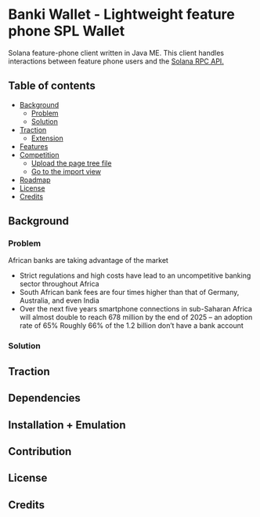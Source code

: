 # Banki Wallet - Lightweight feature phone SPL Wallet

Solana feature-phone client written in Java ME. This client handles interactions between feature phone users and the [Solana RPC API.](https://docs.solana.com/developing/clients/jsonrpc-api)

## Table of contents

- [Background](#background)
    - [Problem](#problem)
    - [Solution](#solution)
- [Traction](#traction)
    - [Extension](#extension)
- [Features]("features")
- [Competition](#page-setup)
    - [Upload the page tree file](#upload-the-page-tree-file)
    - [Go to the import view](#go-to-the-import-view)
- [Roadmap](#roadmap)
- [License](#license)
- [Credits](#links)


## Background

### Problem
African banks are taking advantage of the market

- Strict regulations and high costs have lead to an uncompetitive banking sector throughout Africa
- South African bank fees are four times higher than that of Germany, Australia, and even India
- Over the next five years smartphone connections in sub-Saharan Africa will almost double to reach 678 million by the end of 2025 – an adoption rate of 65%
Roughly 66% of the 1.2 billion don’t have a bank account



### Solution

## Traction


## Dependencies

## Installation + Emulation

## Contribution

## License

## Credits
